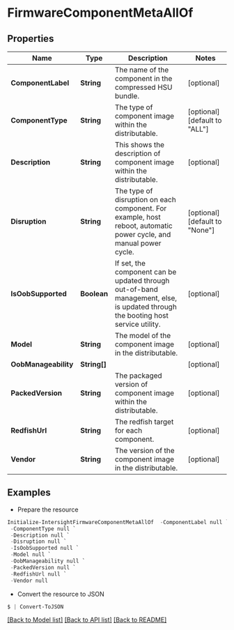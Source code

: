 # FirmwareComponentMetaAllOf
## Properties

Name | Type | Description | Notes
------------ | ------------- | ------------- | -------------
**ComponentLabel** | **String** | The name of the component in the compressed HSU bundle. | [optional] 
**ComponentType** | **String** | The type of component image within the distributable. | [optional] [default to "ALL"]
**Description** | **String** | This shows the description of component image within the distributable. | [optional] 
**Disruption** | **String** | The type of disruption on each component. For example, host reboot, automatic power cycle, and manual power cycle. | [optional] [default to "None"]
**IsOobSupported** | **Boolean** | If set, the component can be updated through out-of-band management, else, is updated through the booting host service utility. | [optional] 
**Model** | **String** | The model of the component image in the distributable. | [optional] 
**OobManageability** | **String[]** |  | [optional] 
**PackedVersion** | **String** | The packaged version of component image within the distributable. | [optional] 
**RedfishUrl** | **String** | The redfish target for each component. | [optional] 
**Vendor** | **String** | The version of the component image in the distributable. | [optional] 

## Examples

- Prepare the resource
```powershell
Initialize-IntersightFirmwareComponentMetaAllOf  -ComponentLabel null `
 -ComponentType null `
 -Description null `
 -Disruption null `
 -IsOobSupported null `
 -Model null `
 -OobManageability null `
 -PackedVersion null `
 -RedfishUrl null `
 -Vendor null
```

- Convert the resource to JSON
```powershell
$ | Convert-ToJSON
```

[[Back to Model list]](../README.md#documentation-for-models) [[Back to API list]](../README.md#documentation-for-api-endpoints) [[Back to README]](../README.md)

